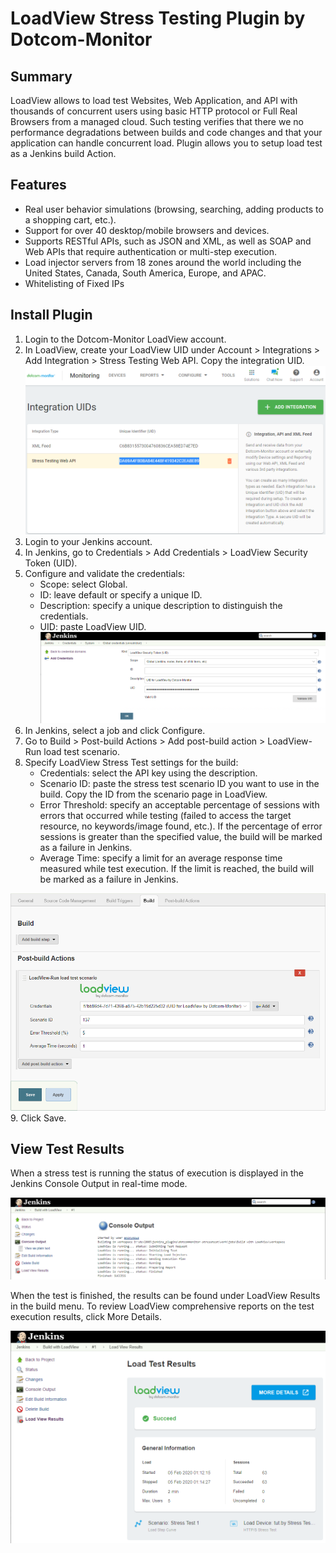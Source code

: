 # LoadView Stress Testing Plugin by Dotcom-Monitor
## Summary
LoadView allows to load test Websites, Web Application, and API with thousands of concurrent users using basic HTTP protocol or Full Real Browsers from a managed cloud. Such testing verifies that there we no performance degradations between builds and code changes and that your application can handle concurrent load. Plugin allows you to setup load test as a Jenkins build Action.
## Features
* Real user behavior simulations (browsing, searching, adding products to a shopping cart, etc.).
* Support for over 40 desktop/mobile browsers and devices.
* Supports RESTful APIs, such as JSON and XML, as well as SOAP and Web APIs that require authentication or multi-step execution.
* Load injector servers from 18 zones around the world including the United States, Canada, South America, Europe, and APAC.
* Whitelisting of Fixed IPs 
## Install Plugin
1. Login to the Dotcom-Monitor LoadView account.
2. In LoadView, create your LoadView UID under Account > Integrations > Add Integration > Stress Testing Web API. Copy the integration UID.
![Integratio UID](docs/images/integration.png)
3. Login to your Jenkins account.
4. In Jenkins, go to Credentials > Add Credentials > LoadView Security Token (UID).
5. Configure and validate the credentials:
	* Scope: select Global.
	* ID: leave default or specify a unique ID.
	* Description: specify a unique description to distinguish the credentials.
	* UID: paste LoadView UID.
![Credentials](docs/images/credentials.png)
6. In Jenkins, select a job and click Configure.
7. Go to Build > Post-build Actions > Add post-build action > LoadView-Run load test scenario.
8. Specify LoadView Stress Test settings for the build:
	* Credentials: select the API key using the description.
	* Scenario ID: paste the stress test scenario ID you want to use in the build. Copy the ID from the scenario page in LoadView.
	* Error Threshold: specify an acceptable percentage of sessions with errors that occurred while testing (failed to access the target resource, no keywords/image found, etc.). If the percentage of error sessions is greater than the specified value, the build will be marked as a failure in Jenkins.
	* Average Time: specify a limit for an average response time measured while test execution. If the limit is reached, the build will be marked as a failure in Jenkins.

![Action](docs/images/action.png)
9. Click Save.
## View Test Results
When a stress test is running the status of execution is displayed in the Jenkins Console Output in real-time mode.

![Console](docs/images/console.png)

When the test is finished, the results can be found under LoadView Results in the build menu. To review LoadView comprehensive reports on the test execution results, click More Details.

![Results](docs/images/results.png)












